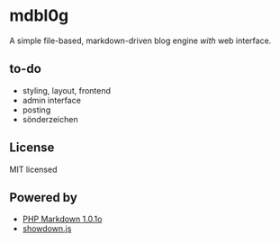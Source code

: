 # mdbl0g
A simple file-based, markdown-driven blog engine *with* web interface.

## to-do
* styling, layout, frontend
* admin interface
* posting
* sönderzeichen

## License
MIT licensed

## Powered by
* [PHP Markdown 1.0.1o](https://github.com/michelf/php-markdown/)
* [showdown.js](https://github.com/coreyti/showdown)